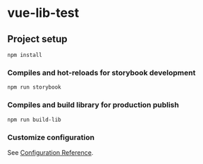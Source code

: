 # vue-lib-test

## Project setup
```
npm install
```

### Compiles and hot-reloads for storybook development
```
npm run storybook
```

### Compiles and build library for production publish
```
npm run build-lib
```

### Customize configuration
See [Configuration Reference](https://cli.vuejs.org/config/).
